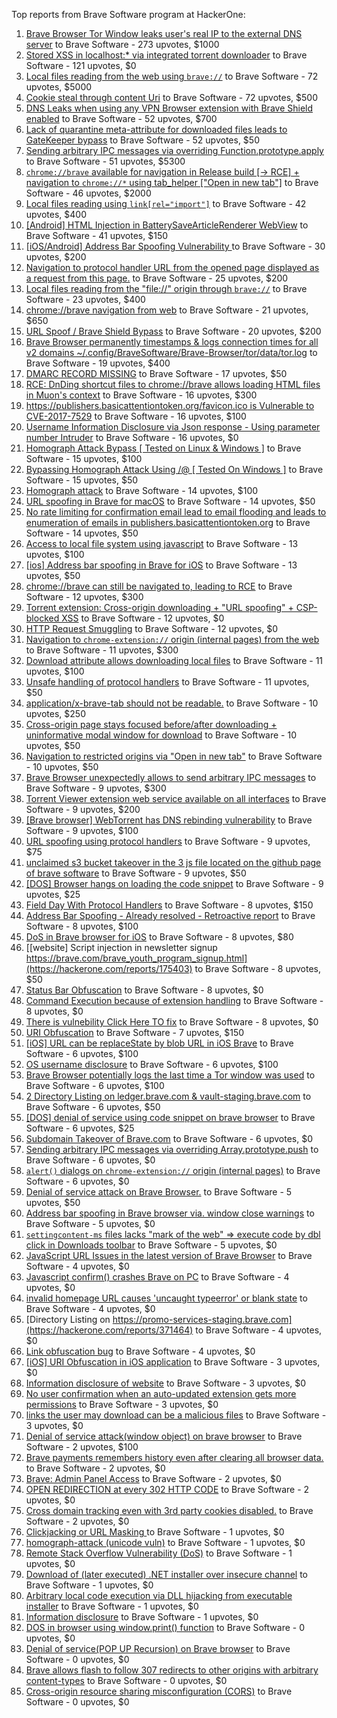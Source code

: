 Top reports from Brave Software program at HackerOne:

1. [Brave Browser Tor Window leaks user's real IP to the external DNS server](https://hackerone.com/reports/1077022) to Brave Software - 273 upvotes, $1000
2. [Stored XSS in localhost:* via integrated torrent downloader](https://hackerone.com/reports/681617) to Brave Software - 121 upvotes, $0
3. [Local files reading from the web using `brave://`](https://hackerone.com/reports/390013) to Brave Software - 72 upvotes, $5000
4. [Cookie steal through content Uri](https://hackerone.com/reports/876192) to Brave Software - 72 upvotes, $500
5. [DNS Leaks when using any VPN Browser extension with Brave Shield enabled](https://hackerone.com/reports/1203842) to Brave Software - 52 upvotes, $700
6. [Lack of quarantine meta-attribute for downloaded files leads to GateKeeper bypass](https://hackerone.com/reports/374106) to Brave Software - 52 upvotes, $50
7. [Sending arbitrary IPC messages via overriding Function.prototype.apply](https://hackerone.com/reports/188086) to Brave Software - 51 upvotes, $5300
8. [`chrome://brave` available for navigation in Release build [-\> RCE] + navigation to `chrome://*` using tab_helper ["Open in new tab"]](https://hackerone.com/reports/395737) to Brave Software - 46 upvotes, $2000
9. [Local files reading using `link[rel="import"]`](https://hackerone.com/reports/375329) to Brave Software - 42 upvotes, $400
10. [[Android] HTML Injection in BatterySaveArticleRenderer WebView](https://hackerone.com/reports/176065) to Brave Software - 41 upvotes, $150
11. [[iOS/Android] Address Bar Spoofing Vulnerability ](https://hackerone.com/reports/175958) to Brave Software - 30 upvotes, $200
12. [Navigation to protocol handler URL from the opened page displayed as a request from this page.](https://hackerone.com/reports/374969) to Brave Software - 25 upvotes, $200
13. [Local files reading from the "file://" origin through `brave://`](https://hackerone.com/reports/390362) to Brave Software - 23 upvotes, $400
14. [chrome://brave navigation from web](https://hackerone.com/reports/415967) to Brave Software - 21 upvotes, $650
15. [URL Spoof / Brave Shield Bypass](https://hackerone.com/reports/255991) to Brave Software - 20 upvotes, $200
16. [Brave Browser permanently timestamps & logs connection times for all v2 domains ~/.config/BraveSoftware/Brave-Browser/tor/data/tor.log](https://hackerone.com/reports/1249056) to Brave Software - 19 upvotes, $400
17. [DMARC RECORD MISSING](https://hackerone.com/reports/491753) to Brave Software - 17 upvotes, $50
18. [RCE: DnDing shortcut files to chrome://brave allows loading HTML files in Muon's context](https://hackerone.com/reports/415258) to Brave Software - 16 upvotes, $300
19. [https://publishers.basicattentiontoken.org/favicon.ico is Vulnerable to CVE-2017-7529](https://hackerone.com/reports/980856) to Brave Software - 16 upvotes, $100
20. [Username Information Disclosure via Json response - Using parameter number Intruder](https://hackerone.com/reports/812351) to Brave Software - 16 upvotes, $0
21. [Homograph Attack Bypass [ Tested on Linux & Windows ]](https://hackerone.com/reports/268984) to Brave Software - 15 upvotes, $100
22. [Bypassing Homograph Attack Using /@ [ Tested On Windows ]](https://hackerone.com/reports/317931) to Brave Software - 15 upvotes, $50
23. [Homograph attack](https://hackerone.com/reports/175286) to Brave Software - 14 upvotes, $100
24. [URL spoofing in Brave for macOS](https://hackerone.com/reports/369086) to Brave Software - 14 upvotes, $50
25. [No rate limiting for confirmation email lead to email flooding and leads to enumeration of emails in publishers.basicattentiontoken.org](https://hackerone.com/reports/854793) to Brave Software - 14 upvotes, $50
26. [Access to local file system using javascript](https://hackerone.com/reports/175979) to Brave Software - 13 upvotes, $100
27. [[ios] Address bar spoofing in Brave for iOS](https://hackerone.com/reports/176929) to Brave Software - 13 upvotes, $50
28. [chrome://brave can still be navigated to, leading to RCE](https://hackerone.com/reports/415178) to Brave Software - 12 upvotes, $300
29. [Torrent extension: Cross-origin downloading + "URL spoofing" + CSP-blocked XSS](https://hackerone.com/reports/378864) to Brave Software - 12 upvotes, $0
30. [HTTP Request Smuggling](https://hackerone.com/reports/866382) to Brave Software - 12 upvotes, $0
31. [Navigation to `chrome-extension://` origin (internal pages) from the web](https://hackerone.com/reports/378805) to Brave Software - 11 upvotes, $300
32. [Download attribute allows downloading local files](https://hackerone.com/reports/258710) to Brave Software - 11 upvotes, $100
33. [Unsafe handling of protocol handlers](https://hackerone.com/reports/369185) to Brave Software - 11 upvotes, $50
34. [application/x-brave-tab should not be readable.](https://hackerone.com/reports/258578) to Brave Software - 10 upvotes, $250
35. [Cross-origin page stays focused before/after downloading + uninformative modal window for download](https://hackerone.com/reports/375259) to Brave Software - 10 upvotes, $50
36. [Navigation to restricted origins via "Open in new tab"](https://hackerone.com/reports/369218) to Brave Software - 10 upvotes, $50
37. [Brave Browser unexpectedly allows to send arbitrary IPC messages](https://hackerone.com/reports/187542) to Brave Software - 9 upvotes, $300
38. [Torrent Viewer extension web service available on all interfaces](https://hackerone.com/reports/300181) to Brave Software - 9 upvotes, $200
39. [[Brave browser] WebTorrent has DNS rebinding vulnerability](https://hackerone.com/reports/663729) to Brave Software - 9 upvotes, $100
40. [URL spoofing using protocol handlers](https://hackerone.com/reports/373721) to Brave Software - 9 upvotes, $75
41. [unclaimed s3 bucket takeover in the 3 js file located on the github page of  brave software](https://hackerone.com/reports/1316650) to Brave Software - 9 upvotes, $50
42. [[DOS] Browser hangs on loading the code snippet](https://hackerone.com/reports/181686) to Brave Software - 9 upvotes, $25
43. [Field Day With Protocol Handlers](https://hackerone.com/reports/416040) to Brave Software - 8 upvotes, $150
44. [Address Bar Spoofing - Already resolved - Retroactive report](https://hackerone.com/reports/175779) to Brave Software - 8 upvotes, $100
45. [DoS in Brave browser for iOS](https://hackerone.com/reports/357665) to Brave Software - 8 upvotes, $80
46. [[website] Script injection in newsletter signup https://brave.com/brave_youth_program_signup.html](https://hackerone.com/reports/175403) to Brave Software - 8 upvotes, $50
47. [Status Bar Obfuscation](https://hackerone.com/reports/175701) to Brave Software - 8 upvotes, $0
48. [Command Execution because of extension handling](https://hackerone.com/reports/188078) to Brave Software - 8 upvotes, $0
49. [There is vulnebility Click Here TO fix](https://hackerone.com/reports/319036) to Brave Software - 8 upvotes, $0
50. [URI Obfuscation](https://hackerone.com/reports/175529) to Brave Software - 7 upvotes, $150
51. [[iOS] URL can be replaceState by blob URL in iOS Brave](https://hackerone.com/reports/215044) to Brave Software - 6 upvotes, $100
52. [OS username disclosure](https://hackerone.com/reports/258585) to Brave Software - 6 upvotes, $100
53. [Brave Browser potentially logs the last time a Tor window was used](https://hackerone.com/reports/1024668) to Brave Software - 6 upvotes, $100
54. [2 Directory Listing on ledger.brave.com & vault-staging.brave.com](https://hackerone.com/reports/175320) to Brave Software - 6 upvotes, $50
55. [[DOS] denial of service using code snippet on brave browser](https://hackerone.com/reports/181558) to Brave Software - 6 upvotes, $25
56. [Subdomain Takeover of Brave.com](https://hackerone.com/reports/175397) to Brave Software - 6 upvotes, $0
57. [Sending arbitrary IPC messages via overriding Array.prototype.push](https://hackerone.com/reports/188561) to Brave Software - 6 upvotes, $0
58. [`alert()` dialogs on `chrome-extension://` origin (internal pages)](https://hackerone.com/reports/378809) to Brave Software - 6 upvotes, $0
59. [Denial of service attack on Brave Browser.](https://hackerone.com/reports/176066) to Brave Software - 5 upvotes, $50
60. [Address bar spoofing in Brave browser via. window close warnings](https://hackerone.com/reports/208834) to Brave Software - 5 upvotes, $0
61. [`settingcontent-ms` files lacks "mark of the web" =\> execute code by dbl click in Downloads toolbar](https://hackerone.com/reports/377206) to Brave Software - 5 upvotes, $0
62. [JavaScript URL Issues in the latest version of Brave Browser](https://hackerone.com/reports/176083) to Brave Software - 4 upvotes, $0
63. [Javascript confirm() crashes Brave on PC](https://hackerone.com/reports/176076) to Brave Software - 4 upvotes, $0
64. [invalid homepage URL causes 'uncaught typeerror' or blank state](https://hackerone.com/reports/177184) to Brave Software - 4 upvotes, $0
65. [Directory Listing on https://promo-services-staging.brave.com](https://hackerone.com/reports/371464) to Brave Software - 4 upvotes, $0
66. [Link obfuscation bug](https://hackerone.com/reports/669440) to Brave Software - 4 upvotes, $0
67. [[iOS] URI Obfuscation in iOS application](https://hackerone.com/reports/176159) to Brave Software - 3 upvotes, $0
68. [Information disclosure of website](https://hackerone.com/reports/179121) to Brave Software - 3 upvotes, $0
69. [No user confirmation when an auto-updated extension gets more permissions](https://hackerone.com/reports/199243) to Brave Software - 3 upvotes, $0
70. [links the user may download can be a malicious files](https://hackerone.com/reports/182557) to Brave Software - 3 upvotes, $0
71. [Denial of service attack(window object) on brave browser](https://hackerone.com/reports/176197) to Brave Software - 2 upvotes, $100
72. [Brave payments remembers history even after clearing all browser data.](https://hackerone.com/reports/203088) to Brave Software - 2 upvotes, $0
73. [Brave: Admin Panel Access](https://hackerone.com/reports/175366) to Brave Software - 2 upvotes, $0
74. [OPEN REDIRECTION at every 302 HTTP CODE](https://hackerone.com/reports/369447) to Brave Software - 2 upvotes, $0
75. [Cross domain tracking even with 3rd party cookies disabled.](https://hackerone.com/reports/331428) to Brave Software - 2 upvotes, $0
76. [Clickjacking or URL Masking ](https://hackerone.com/reports/204198) to Brave Software - 1 upvotes, $0
77. [homograph-attack (unicode vuln)](https://hackerone.com/reports/221461) to Brave Software - 1 upvotes, $0
78. [Remote Stack Overflow Vulnerability (DoS)](https://hackerone.com/reports/181061) to Brave Software - 1 upvotes, $0
79. [Download of (later executed) .NET installer over insecure channel](https://hackerone.com/reports/272231) to Brave Software - 1 upvotes, $0
80. [Arbitrary local code execution via DLL hijacking from executable installer](https://hackerone.com/reports/272221) to Brave Software - 1 upvotes, $0
81. [Information disclosure](https://hackerone.com/reports/1347249) to Brave Software - 1 upvotes, $0
82. [DOS in browser using window.print() function](https://hackerone.com/reports/176364) to Brave Software - 0 upvotes, $0
83. [Denial of service(POP UP Recursion) on Brave browser](https://hackerone.com/reports/179248) to Brave Software - 0 upvotes, $0
84. [Brave allows flash to follow 307 redirects to other origins with arbitrary content-types](https://hackerone.com/reports/449478) to Brave Software - 0 upvotes, $0
85. [Cross-origin resource sharing misconfiguration (CORS)](https://hackerone.com/reports/954512) to Brave Software - 0 upvotes, $0
